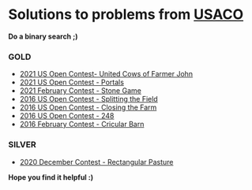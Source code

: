 # Solutions to problems from [USACO](http://www.usaco.org/index.php)

**Do a binary search ;)**

### GOLD
* [2021 US Open Contest- United Cows of Farmer John](./USACO_Solutions/1137)
* [2021 US Open Contest - Portals](./USACO_Solutions/1138)
* [2021 February Contest - Stone Game](./USACO_Solutions/1113)
* [2016 US Open Contest - Splitting the Field](./USACO_Solutions/0645)
* [2016 US Open Contest - Closing the Farm](./USACO_Solutions/0646)
* [2016 US Open Contest - 248](./USACO_Solutions/0647)
* [2016 February Contest - Cricular Barn](./USACO_Solutions/0621)

### SILVER
* [2020 December Contest - Rectangular Pasture](./USACO_Solutions/1063)

**Hope you find it helpful :)**

